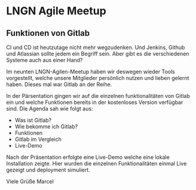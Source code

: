 # LNGN Agile Meetup 
## Funktionen von Gitlab

CI und CD ist heutzutage nicht mehr wegzudenken. Und Jenkins, Github und Atlassian sollte jedem ein Begriff sein. Aber gibt es die verschiedenen Systeme auch aus einer Hand?

Im neunten LNGN-Agilen-Meetup haben wir deswegen wieder Tools vorgestellt, welche unsere Mitglieder persönlich nutzen und lieben gelernt haben. Dieses mal war Gitlab an der Reihe.

In der Pärsentation gingen wir auf die einzelnen funktionalitäten von Gitlab ein und welche Funktionen bereits in der kostenloses Version verfügbar sind. Die Agenda sah wie folgt aus:

 * Was ist Gitlab?
 * Wie bekomme ich Gitlab?
 * Funktionen
 * Gitlab im Vergleich
 * Live-Demo


Nach der Präsentation erfolgte eine Live-Demo welche eine lokale Installation zeigte. Hier wurden die einzelnen Funktionalitäten einmal Live gezeigt und deployment simuliert.

Viele Grüße
Marcel
